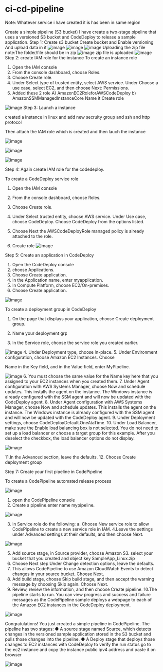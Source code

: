 # ci-cd-pipeline

Note: Whatever service i have created it is has been in same region

Create a simple pipeline (S3 bucket)
I have create a two-stage pipeline that uses a versioned S3 bucket and CodeDeploy to release a sample application.
Step 1: Create s3 bucket
Create bucket and Enable versioning And upload data in it 
![image](https://github.com/user-attachments/assets/d81f7b87-b41a-4166-a914-8b01565a9a2f)
![image](https://github.com/user-attachments/assets/99752a4b-b58a-4d35-ac8d-68a37501da2e)
![image](https://github.com/user-attachments/assets/4ee935f9-6c50-4289-a78f-6362df1418f8)
 Uploading the zip file 
note:The folder/file should be in zip 
![image](https://github.com/user-attachments/assets/224ba7d6-2ec2-4994-ae03-5675cc50f25d)
zip file is uploaded
![image](https://github.com/user-attachments/assets/d1b328d0-165b-40ae-a9df-70fced2f91c7)
Step 2: create IAM role for the instance 
To create an instance role
1. Open the IAM console
2. From the console dashboard, choose Roles.
3. Choose Create role.
4. Under Select type of trusted entity, select AWS service. Under Choose a use case, select EC2, and then choose Next: Permissions.
5. Added these 2 role
A) AmazonEC2RoleforAWSCodeDeploy
b) AmazonSSMManagedInstanceCore
 Name it Create role

![image](https://github.com/user-attachments/assets/b33781aa-9c01-4ed2-a982-1ac2419322bc)
 Step 3: Launch a instance

created a instance in linux and add new secruity group and ssh and http protocol

Then attach the IAM role which is created and then lauch the instance

![image](https://github.com/user-attachments/assets/c66adfda-3eaf-4a9f-9afe-d7ac4de583d1)

![image](https://github.com/user-attachments/assets/76f0e5f6-5c49-4b5c-b7c3-154c02123c65)

![image](https://github.com/user-attachments/assets/0b655a78-b51f-4de4-b85a-85b61d799086)

Step 4: Again create IAM role for the codedeploy.

To create a CodeDeploy service role
1. Open the IAM console
2. From the console dashboard, choose Roles.
3. Choose Create role.
4. Under Select trusted entity, choose AWS service. Under Use case, choose CodeDeploy. Choose CodeDeploy from the options listed.
5. Choose Next the AWSCodeDeployRole managed policy is already attached to the role.

6. Create role
![image](https://github.com/user-attachments/assets/298a83fe-3761-4375-9063-d0deb1fc279c)


Step 5: Create an application in CodeDeploy

1. Open the CodeDeploy console
2. choose Applications.
3. Choose Create application.
4. In the Application name, enter myapplication.
5. In Compute Platform, choose EC2/On-premises.
6. Choose Create application.   

![image](https://github.com/user-attachments/assets/da6c97a0-2daa-465d-aac7-e1b2f1861bb3)

To create a deployment group in CodeDeploy

1. On the page that displays your application, choose Create deployment group.
2. Name your deployment grp

3. In the Service role, choose the service role you created earlier.

 ![image](https://github.com/user-attachments/assets/5accd5be-cbb4-4a57-a065-d16ed59432bb)
4. Under Deployment type, choose In-place.
5. Under Environment configuration, choose Amazon EC2 Instances. Choose

Name in the Key field, and in the Value field, enter MyPipeline.

![image](https://github.com/user-attachments/assets/48f5d268-32cb-4117-800a-465a57e9a0cd)
6. You must choose the same value for the Name key here that you assigned to
your EC2 instances when you created them.
7. Under Agent configuration with AWS Systems Manager, choose Now and
schedule updates. This installs the agent on the instance. The Windows instance
is already configured with the SSM agent and will now be updated with the
CodeDeploy agent.
8. Under Agent configuration with AWS Systems Manager, choose Now and
schedule updates. This installs the agent on the instance. The Windows instance
is already configured with the SSM agent and will now be updated with the
CodeDeploy agent.
9. Under Deployment settings, choose CodeDeployDefault.OneAtaTime.
10. Under Load Balancer, make sure the Enable load balancing box is not selected.
You do not need to set up a load balancer or choose a target group for this
example. After you deselect the checkbox, the load balancer options do not
display.

![image](https://github.com/user-attachments/assets/810184b8-a20c-4998-a9eb-27d032da675a)

11.In the Advanced section, leave the defaults.
12. Choose Create deployment group

Step 7: Create your first pipeline in CodePipeline

To create a CodePipeline automated release process

![image](https://github.com/user-attachments/assets/b20b32c9-7696-4659-8a0f-fff5b516c91f)

1. open the CodePipeline console
2. Create a pipeline.enter name mypipeline.

![image](https://github.com/user-attachments/assets/23dee114-e8e5-4da5-bcba-927553f8dee2)

3. In Service role do the following:
a. Choose New service role to allow CodePipeline to create a new service role in IAM.
4.Leave the settings under Advanced settings at their defaults, and then choose Next.

![image](https://github.com/user-attachments/assets/a383f33f-4eb3-41dc-8a80-df738d11e81b)

5. Add source stage, in Source provider, choose Amazon S3. select your bucket that you created and object key SampleApp_Linux.zip
6. Choose Next step.Under Change detection options, leave the defaults.
7. This allows CodePipeline to use Amazon CloudWatch Events to detect changes in your source bucket. Choose Next.
8. Add build stage, choose Skip build stage, and then accept the warning message by choosing Skip again. Choose Next.
9. Review, review the information, and then choose Create pipeline.
10.The pipeline starts to run. You can view progress and success and failure messages as the CodePipeline sample deploys a webpage to each of the Amazon EC2 instances in the CodeDeploy deployment.

![image](https://github.com/user-attachments/assets/2fbf5b68-1ea4-41c9-8f9f-609b1c715d20)

Congratulations! You just created a simple pipeline in CodePipeline. The pipeline has
two stages:
● A source stage named Source, which detects changes in the versioned sample
application stored in the S3 bucket and pulls those changes into the pipeline.
● A Deploy stage that deploys those changes to EC2 instances with CodeDeploy
to verify the run status
go to the ec2 instance and copy the instance public ipv4 address and paste it on browser

![image](https://github.com/user-attachments/assets/ca00b74b-3ae4-4110-b202-651e0b1714e2)


















